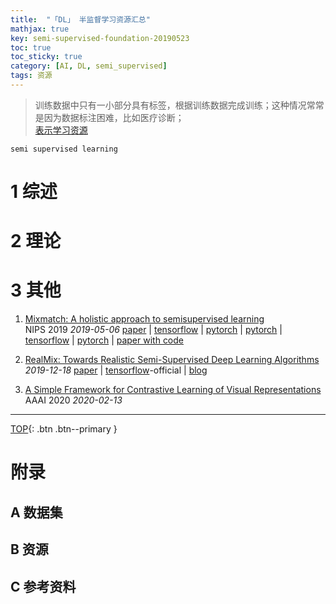 ```yaml
---
title:  "「DL」 半监督学习资源汇总"
mathjax: true
key: semi-supervised-foundation-20190523
toc: true
toc_sticky: true
category: [AI, DL, semi_supervised]
tags: 资源
---
```

<span id='head'></span>
>训练数据中只有一小部分具有标签，根据训练数据完成训练；这种情况常常是因为数据标注困难，比如医疗诊断；    
[表示学习资源](/ai/dl/representation/20/foundation)    

`semi supervised learning`    

<!--more-->

# 1 综述

# 2 理论

# 3 其他
1. [Mixmatch: A holistic approach to semisupervised learning](http://cn.arxiv.org/abs/1905.02249)     
NIPS 2019 *2019-05-06* [paper](https://arxiv.org/abs/1905.02249) | [tensorflow](https://github.com/google-research/mixmatch) | [pytorch](https://github.com/YU1ut/MixMatch-pytorch) | [pytorch](https://github.com/gan3sh500/mixmatch-pytorch) | [tensorflow](https://github.com/uizard-technologies/realmix) | [pytorch](https://github.com/FelixAbrahamsson/mixmatch-pytorch) | [paper with code](https://paperswithcode.com/paper/mixmatch-a-holistic-approach-to-semi)        

1. [RealMix: Towards Realistic Semi-Supervised Deep Learning Algorithms](https://arxiv.org/abs/1912.08766)        
*2019-12-18* [paper](https://arxiv.org/abs/1912.08766) | [tensorflow](https://github.com/uizard-technologies/realmix)-official | [blog](https://blog.csdn.net/daixiangzi/article/details/103633853)    

1. [A Simple Framework for Contrastive Learning of Visual Representations](/ai/dl/unsupervised/23/foundation#SimCLR)   
AAAI 2020 *2020-02-13*  

-------------------  
[TOP](#head){: .btn .btn--primary }

# 附录
## A 数据集

## B 资源

## C 参考资料
